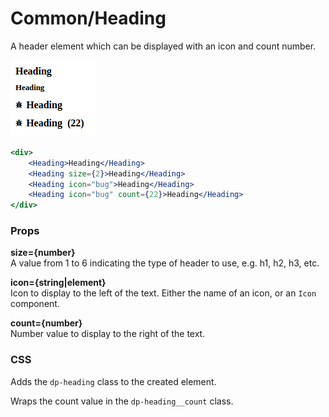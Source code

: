 Common/Heading
==============
A header element which can be displayed with an icon and count number.

![Heading example](../../assets/images/heading-1.png)

```jsx
<div>
    <Heading>Heading</Heading>
    <Heading size={2}>Heading</Heading>
    <Heading icon="bug">Heading</Heading>
    <Heading icon="bug" count={22}>Heading</Heading>
</div>
```

### Props

**size={number}**  
A value from 1 to 6 indicating the type of header to use, e.g. h1, h2, h3, etc.

**icon={string|element}**  
Icon to display to the left of the text. Either the name of an icon, or an `Icon` component.

**count={number}**  
Number value to display to the right of the text.

### CSS
Adds the `dp-heading` class to the created element.

Wraps the count value in the `dp-heading__count` class.

